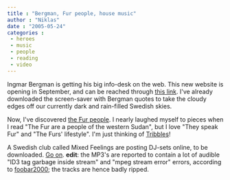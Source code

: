 ```yaml
---
title : "Bergman, Fur people, house music"
author : "Niklas"
date : "2005-05-24"
categories : 
 - heroes
 - music
 - people
 - reading
 - video
---
```


Ingmar Bergman is getting his big info-desk on the web. This new website is opening in September, and can be reached through [this link](http://www.ingmarbergman.se). I've already downloaded the screen-saver with Bergman quotes to take the cloudy edges off our currently dark and rain-filled Swedish skies.

Now, I've discovered [the Fur people](http://en.wikipedia.org/wiki/Fur_people). I nearly laughed myself to pieces when I read "The Fur are a people of the western Sudan", but I love "They speak Fur" and "The Furs' lifestyle". I'm just thinking of [Tribbles](http://members.cox.net/mokwella/classic/tribbles.jpg)!

A Swedish club called Mixed Feelings are posting DJ-sets online, to be downloaded. [Go on](http://www.mixedfeelings.nu/mix.html#). **edit**: the MP3's are reported to contain a lot of audible "ID3 tag garbage inside stream" and "mpeg stream error" errors, according to [foobar2000](http://www.foobar2000.org); the tracks are hence badly ripped.
